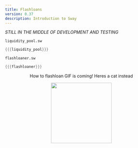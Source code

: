 ```yaml
---
title: Flashloans
version: 0.37
description: Introduction to Sway
---
```


_STILL IN THE MIDDLE OF DEVELOPMENT AND TESTING_

`liquidity_pool.sw`

```rust
{{{liquidity_pool}}}
```

`flashloaner.sw`

```rust
{{{flashloaner}}}
```

<p align="center">
How to flashloan GIF is coming! Heres a cat instead
</p>
<p align="center">
    <img src="https://media.giphy.com/media/vFKqnCdLPNOKc/giphy.gif" width="200" height="200" />
</p>
